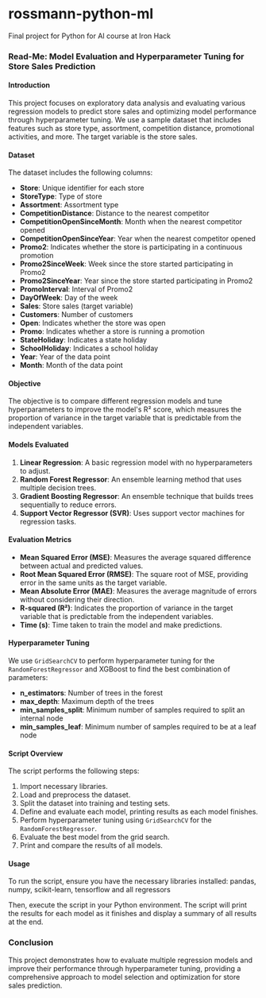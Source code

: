 # rossmann-python-ml
Final project for Python for AI course at Iron Hack

### Read-Me: Model Evaluation and Hyperparameter Tuning for Store Sales Prediction

#### Introduction
This project focuses on exploratory data analysis and evaluating various regression models to predict store sales and optimizing model performance through hyperparameter tuning. We use a sample dataset that includes features such as store type, assortment, competition distance, promotional activities, and more. The target variable is the store sales.

#### Dataset
The dataset includes the following columns:
- **Store**: Unique identifier for each store
- **StoreType**: Type of store
- **Assortment**: Assortment type
- **CompetitionDistance**: Distance to the nearest competitor
- **CompetitionOpenSinceMonth**: Month when the nearest competitor opened
- **CompetitionOpenSinceYear**: Year when the nearest competitor opened
- **Promo2**: Indicates whether the store is participating in a continuous promotion
- **Promo2SinceWeek**: Week since the store started participating in Promo2
- **Promo2SinceYear**: Year since the store started participating in Promo2
- **PromoInterval**: Interval of Promo2
- **DayOfWeek**: Day of the week
- **Sales**: Store sales (target variable)
- **Customers**: Number of customers
- **Open**: Indicates whether the store was open
- **Promo**: Indicates whether a store is running a promotion
- **StateHoliday**: Indicates a state holiday
- **SchoolHoliday**: Indicates a school holiday
- **Year**: Year of the data point
- **Month**: Month of the data point

#### Objective
The objective is to compare different regression models and tune hyperparameters to improve the model's R² score, which measures the proportion of variance in the target variable that is predictable from the independent variables.

#### Models Evaluated
1. **Linear Regression**: A basic regression model with no hyperparameters to adjust.
2. **Random Forest Regressor**: An ensemble learning method that uses multiple decision trees.
3. **Gradient Boosting Regressor**: An ensemble technique that builds trees sequentially to reduce errors.
4. **Support Vector Regressor (SVR)**: Uses support vector machines for regression tasks.

#### Evaluation Metrics
- **Mean Squared Error (MSE)**: Measures the average squared difference between actual and predicted values.
- **Root Mean Squared Error (RMSE)**: The square root of MSE, providing error in the same units as the target variable.
- **Mean Absolute Error (MAE)**: Measures the average magnitude of errors without considering their direction.
- **R-squared (R²)**: Indicates the proportion of variance in the target variable that is predictable from the independent variables.
- **Time (s)**: Time taken to train the model and make predictions.

#### Hyperparameter Tuning
We use `GridSearchCV` to perform hyperparameter tuning for the `RandomForestRegressor` and XGBoost to find the best combination of parameters:
- **n_estimators**: Number of trees in the forest
- **max_depth**: Maximum depth of the trees
- **min_samples_split**: Minimum number of samples required to split an internal node
- **min_samples_leaf**: Minimum number of samples required to be at a leaf node

#### Script Overview
The script performs the following steps:
1. Import necessary libraries.
2. Load and preprocess the dataset.
3. Split the dataset into training and testing sets.
4. Define and evaluate each model, printing results as each model finishes.
5. Perform hyperparameter tuning using `GridSearchCV` for the `RandomForestRegressor`.
6. Evaluate the best model from the grid search.
7. Print and compare the results of all models.

#### Usage
To run the script, ensure you have the necessary libraries installed:
pandas, numpy, scikit-learn, tensorflow and all regressors


Then, execute the script in your Python environment. The script will print the results for each model as it finishes and display a summary of all results at the end.

### Conclusion
This project demonstrates how to evaluate multiple regression models and improve their performance through hyperparameter tuning, providing a comprehensive approach to model selection and optimization for store sales prediction.
